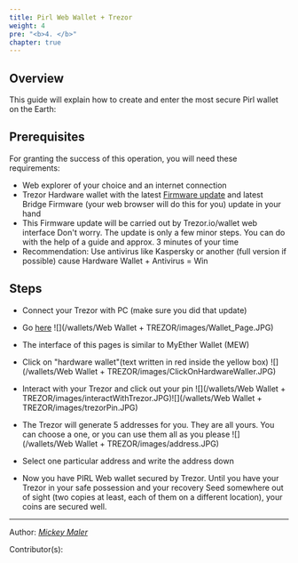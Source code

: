 ```yaml
---
title: Pirl Web Wallet + Trezor
weight: 4
pre: "<b>4. </b>"
chapter: true
---
```


## Overview

This guide will explain how to create and enter the most secure Pirl wallet on the Earth:


## Prerequisites

For granting the success of this operation, you will need these requirements:

* Web explorer of your choice and an internet connection
* Trezor Hardware wallet with the latest [Firmware update](https://blog.trezor.io/trezor-one-firmware-update-1-6-3-73894c0506d) and latest Bridge Firmware (your web browser will do this for you) update in your hand
* This Firmware update will be carried out by Trezor.io/wallet web interface Don't worry. The update is only a few minor steps. You can do with the help of a guide and approx. 3 minutes of your time
* Recommendation: Use antivirus like Kaspersky or another (full version if possible) cause Hardware Wallet + Antivirus = Win


## Steps

* Connect your Trezor with PC (make sure you did that update)

* Go [here](https://wallet.pirl.io/)
![](/wallets/Web Wallet + TREZOR/images/Wallet_Page.JPG)
* The interface of this pages is similar to MyEther Wallet (MEW)

* Click on "hardware wallet"(text written in red inside the yellow box)
![](/wallets/Web Wallet + TREZOR/images/ClickOnHardwareWaller.JPG)
* Interact with your Trezor and click out your pin
![](/wallets/Web Wallet + TREZOR/images/interactWithTrezor.JPG)![](/wallets/Web Wallet + TREZOR/images/trezorPin.JPG)

* The Trezor will generate 5 addresses for you. They are all yours. You can choose a one, or you can use them all as you please
![](/wallets/Web Wallet + TREZOR/images/address.JPG)
* Select one particular address and write the address down

* Now you have PIRL Web wallet secured by Trezor. Until you have your Trezor in your safe possession and your recovery Seed somewhere out of sight (two copies at least, each of them on a different location), your coins are secured well.


--------

Author:
_[Mickey Maler](https://twitter.com/MickeyMaler)_

Contributor(s):
